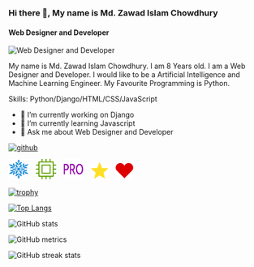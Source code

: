 ### Hi there 👋, My name is Md. Zawad Islam Chowdhury
#### Web Designer and Developer
![Web Designer and Developer](https://arturssmirnovs.github.io/github-profile-readme-generator/images/banner.png)

My name is Md. Zawad Islam Chowdhury. I am 8 Years old. I am a Web Designer and Developer. I would like to be a Artificial Intelligence and Machine Learning Engineer. My Favourite Programming is Python.

Skills: Python/Django/HTML/CSS/JavaScript

- 🔭 I’m currently working on Django 
- 🌱 I’m currently learning Javascript 
- 💬 Ask me about Web Designer and Developer 


[<img src='https://cdn.jsdelivr.net/npm/simple-icons@3.0.1/icons/github.svg' alt='github' height='40'>](https://github.com/zawadic)  

<a href='https://archiveprogram.github.com/'><img src='https://raw.githubusercontent.com/acervenky/animated-github-badges/master/assets/acbadge.gif' width='40' height='40'></a> <a href='https://docs.github.com/en/developers'><img src='https://raw.githubusercontent.com/acervenky/animated-github-badges/master/assets/devbadge.gif' width='40' height='40'></a> <a href='https://github.com/pricing'><img src='https://raw.githubusercontent.com/acervenky/animated-github-badges/master/assets/pro.gif' width='40' height='40'></a> <a href='https://stars.github.com/'><img src='https://raw.githubusercontent.com/acervenky/animated-github-badges/master/assets/starbadge.gif' width='35' height='35'></a> <a href='https://docs.github.com/en/github/supporting-the-open-source-community-with-github-sponsors'><img src='https://raw.githubusercontent.com/acervenky/animated-github-badges/master/assets/sponsorbadge.gif' width='35' height='35'></a> 

[![trophy](https://github-profile-trophy.vercel.app/?username=zawadic)](https://github.com/ryo-ma/github-profile-trophy)

[![Top Langs](https://github-readme-stats.vercel.app/api/top-langs/?username=zawadic)](https://github.com/anuraghazra/github-readme-stats)

![GitHub stats](https://github-readme-stats.vercel.app/api?username=zawadic&show_icons=true)  

![GitHub metrics](https://metrics.lecoq.io/zawadic)  

![GitHub streak stats](https://streak-stats.demolab.com/?user=zawadic)  

